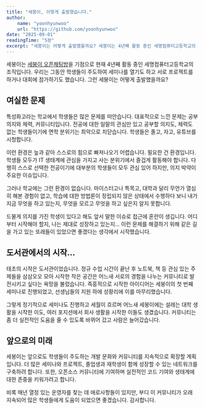 ```yaml
---
title: "세붕이, 이렇게 출발했습니다."
author:
    name: "yoonhyunwoo"
    url: "https://github.com/yoonhyunwoo"
date: "2025-09-01"
readingTime: "5분"
excerpt: "세붕이는 어떻게 출발했을까요? 세붕이는 4년째 활동 중인 세명컴퓨터고등학교의 개발 문화 조직입니다. 우리는 그동안 학생들이 주도하여 세미나를 열기도 하고 프로젝트나 대회에 참가하기도 했습니다."
---
```


세붕이는 [세붕이 오픈채팅방](https://open.kakao.com/o/gXogQnJe)을 기점으로 현재 4년째 활동 중인 세명컴퓨터고등학교의 조직입니다. 우리는 그동안 학생들이 주도하여 세미나를 열기도 하고 서로 프로젝트를 하거나 대회에 참가하기도 했습니다. 그런 세붕이는 어떻게 출발했을까요?

## 여실한 문제

특성화고라는 학교에서 학생들은 많은 문제를 떠안습니다. 대표적으로 느낀 문제는 공부 의지와 체력, 커뮤니티입니다. 전공에 대한 일말의 관심만 있고 공부할 의지도, 체력도 없는 학생들이기에 면학 분위기는 최악으로 치닫습니다. 학생들은 졸고, 자고, 유튜브를 시청합니다.  

이런 환경은 늪과 같아 스스로의 힘으로 빠져나오기 어렵습니다. 필요한 건 환경입니다. 학생들 모두가 IT 생태계에 관심을 가지고 사는 분위기에서 즐겁게 활동해야 합니다. 다행히 스스로 선택한 전공이기에 대부분의 학생들이 모두 관심 있어 하지만, 의지 박약이 주요한 이슈입니다.  

그러나 학교에는 그런 환경이 없습니다. 마이스터고나 특목고, 대학과 달리 무언가 열심히 해본 경험이 없고, 학습에 대한 방법론이 정립되지 않은 상태에서 수행하다 보니 내가 지금 무엇을 하고 있는지, 무엇을 모르고 무엇을 하고 싶은지 알지 못합니다.

드물게 의지를 가진 학생이 있다고 해도 앞서 말한 이슈로 접근에 혼란이 생깁니다. 어디부터 시작해야 할지, 나는 제대로 성장하고 있는지... 이런 문제를 해결하기 위해 같은 길을 가고 있는 또래들이 있었으면 좋겠다는 생각에서 시작했습니다.

## 도서관에서의 시작...
태초의 시작은 도서관이었습니다. 정규 수업 시간이 끝난 후 노트북, 책 등 관심 있는 주제들을 삼삼오오 모아 시작한 작은 공간은 어느새 서로의 경험을 나누는 커뮤니티로 발전시키고 싶다는 욕망을 불렀습니다. 즉흥적으로 시작한 아이디어는 세붕이의 첫 번째 세미나로 진행되었고, 선생님들의 지원 하에 성황리에 이를 마무리했습니다.

그렇게 정기적으로 세미나도 진행하고 세월이 흐르며 어느새 세붕이에는 설레는 대학 생활을 시작한 이도, 여러 포지션에서 회사 생활을 시작한 이들도 생겼습니다. 커뮤니티는 좀 더 실전적인 도움을 줄 수 있도록 바뀌어 갔고 사람은 늘어갔습니다.

## 앞으로의 미래
세붕이는 앞으로도 학생들이 주도하는 개발 문화와 커뮤니티를 지속적으로 확장할 계획입니다. 더 많은 세미나와 프로젝트, 졸업생과 재학생이 함께 성장할 수 있는 네트워크를 구축하려 합니다. 또한, 오픈소스 커뮤니티에 기여하며 실전적인 코드 기여와 생태계에 대한 존중을 키워가려고 합니다.

비록 매년 열정 있는 운영자를 찾는 데 애로사항들이 있지만, 부디 이 커뮤니티가 오래 지속되어 많은 학생들에게 도움이 되었으면 좋겠습니다. 감사합니다.